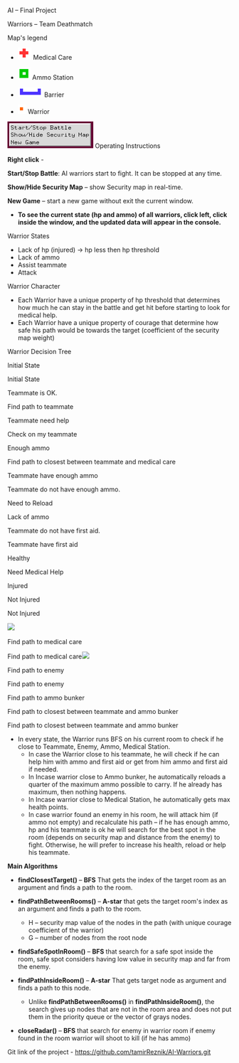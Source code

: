 ﻿
AI – Final Project

Warriors – Team Deathmatch

Map's legend

- ![](Aspose.Words.fd7e835c-2be8-428c-bdca-3eee88cf217d.001.png) Medical Care

- ![](Aspose.Words.fd7e835c-2be8-428c-bdca-3eee88cf217d.002.png) Ammo Station

- ![](Aspose.Words.fd7e835c-2be8-428c-bdca-3eee88cf217d.003.png) Barrier

- ![](Aspose.Words.fd7e835c-2be8-428c-bdca-3eee88cf217d.004.png) Warrior

![](Aspose.Words.fd7e835c-2be8-428c-bdca-3eee88cf217d.005.png) Operating Instructions

**Right click** - 

**Start/Stop Battle**: AI warriors start to fight. It can be stopped at any time.

**Show/Hide Security Map** – show Security map in real-time.

**New Game** – start a new game without exit the current window.

- **To see the current state (hp and ammo) of all warriors, click left, click inside the window, and the updated data will appear in the console.**

Warrior States

- Lack of hp (injured) -> hp less then hp threshold
- Lack of ammo
- Assist teammate
- Attack

Warrior Character

- Each Warrior have a unique property of hp threshold that determines how much he can stay in the battle and get hit before starting to look for medical help.
- Each Warrior have a unique property of courage that determine how safe his path would be towards the target (coefficient of the security map weight)

Warrior Decision Tree

Initial State

Initial State

Teammate is OK.

Find path to teammate

Teammate need help

Check on my teammate

Enough ammo

Find path to closest between teammate and medical care

Teammate have enough ammo

Teammate do not have enough ammo.

Need to Reload

Lack of ammo

Teammate do not have first aid.

Teammate have first aid

Healthy

Need Medical Help

Injured

Not Injured

Not Injured



![](Aspose.Words.fd7e835c-2be8-428c-bdca-3eee88cf217d.029.png)




Find path to medical care

Find path to medical care![](Aspose.Words.fd7e835c-2be8-428c-bdca-3eee88cf217d.033.png)



Find path to enemy

Find path to enemy

Find path to ammo bunker

Find path to closest between teammate and ammo bunker

Find path to closest between teammate and ammo bunker



- In every state, the Warrior runs BFS on his current room to check if he close to Teammate, Enemy, Ammo, Medical Station.
  - In case the Warrior close to his teammate, he will check if he can help him with ammo and first aid or get from him ammo and first aid if needed.
  - In Incase warrior close to Ammo bunker, he automatically reloads a quarter of the maximum ammo possible to carry. If he already has maximum, then nothing happens.
  - In Incase warrior close to Medical Station, he automatically gets max health points.
  - In case warrior found an enemy in his room, he will attack him (if ammo not empty) and recalculate his path – if he has enough ammo, hp and his teammate is ok he will search for the best spot in the room (depends on security map and distance from the enemy) to fight. Otherwise, he will prefer to increase his health, reload or help his teammate.

**Main Algorithms**

- **findClosestTarget()** – **BFS** That gets the index of the target room as an argument and finds a path to the room.

- **findPathBetweenRooms()** – **A-star** that gets the target room's index as an argument and finds a path to the room.
  - H – security map value of the nodes in the path (with unique courage coefficient of the warrior)
  - G – number of nodes from the root node

- **findSafeSpotInRoom()** – **BFS** that search for a safe spot inside the room, safe spot considers having low value in security map and far from the enemy.

- **findPathInsideRoom()** – **A-star** That gets target node as argument and finds a path to this node.
  - Unlike **findPathBetweenRooms()** in **findPathInsideRoom()**, the search gives up nodes that are not in the room area and does not put them in the priority queue or the vector of grays nodes.

- **closeRadar()** – **BFS** that search for enemy in warrior room if enemy found in the room warrior will shoot to kill (if he has ammo)


Git link of the project - <https://github.com/tamirReznik/AI-Warriors.git>

